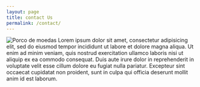 ```yaml
---
layout: page
title: contact Us
permalink: /contact/
---
```


![Porco de moedas ](http://queroficarrico.com/blog/wp-content/uploads/2016/02/bancos-investir-dinheiro.jpg)
Lorem ipsum dolor sit amet, consectetur adipisicing elit, sed do eiusmod tempor incididunt ut labore et dolore magna aliqua. Ut enim ad minim veniam, quis nostrud exercitation ullamco laboris nisi ut aliquip ex ea commodo consequat. Duis aute irure dolor in reprehenderit in voluptate velit esse cillum dolore eu fugiat nulla pariatur. Excepteur sint occaecat cupidatat non proident, sunt in culpa qui officia deserunt mollit anim id est laborum.
